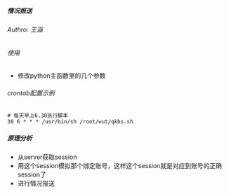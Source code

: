 ##### 情况报送
###### Authro: 王涵
###### 使用
* 修改python主函数里的几个参数

###### crontab配置示例

```
# 每天早上6.30执行脚本
30 6 * * * /usr/bin/sh /root/wut/qkbs.sh
```

##### 原理分析
* 从server获取session
* 用这个session模拟那个绑定账号，这样这个session就是对应到账号的正确session了
* 进行情况报送
